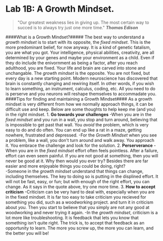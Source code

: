 # Lab 1B: A Growth Mindset.

>"Our greatest weakness lies in giving up. The most certain way to succed is to always try just one more time."
**_Thomas Edison_**

####What is a Growth Mindset?#####
  The best way to understand a _growth mindset_ is to start with its opposite, the _fixed mindset_. This is the more predominant belief, for now anyway. It is a kind of genetic fatalism, you are what you got. Your intelligence, physical abilities, creativity, are all determined by your genes and maybe your environment as a child. Even if they do include the enivornment as being a factor, after you reach adulthood, you are fixed. Your life and brain are carved into stone and unchangable.
  The _growth mindset_ is the opposite. You are not fixed, but every day is a new starting point. Modern neuroscience has discovered that brain is constantly changing and rewiring itself. In other words, if you wish to learn something, an instrument, calculus, coding, etc. All you need to do is perserve and you neurons will reshape themselves to accommadate you. 
####Tips for finding and maintaining a Growth Mindset####
    As a growth mindset is very different from how we normally approach things, it can be difficult use and keep. Below are some thoughts to help keep me (and you) in the right mindset.
    1. **Go towards your challenges**
          -When you are in the _fixed mindset_ and you run in a wall, you stop and turn around, believing that is impossible to get past             that wall. You _avoid_ the problem, which is very easy to do and do often. You can end up like a rat in a maze, getting nowhere,           frustrated and depressed.
            -For the _Growth Mindset_ when you see a problem, like a wall, you don't turn around and walk away. You approach it. You                    embrace the challenge and look for the solution.
    2. **Perserverance**
          -When you are in the _fixed mindset_ effort often feels pointless. After a failure, effort can even seem painful. If you are not            good at something, then you will never be good at it. Why then would you ever try? Besides there are far easier and more                  enjoyable things you could be doing, right?          
            -Someone in the _growth mindset_ understand that things can change, including themselves. The key to doing so is putting in                the  displined effort. It will not be fast, easy, or fun; but with enough of the right effort, you can change. As it says in              the quote above, try one more time.
    3. **How to accept criticism**
          -Criticism can be very hard to deal with, especially when you are in the fixed mindset. It is far too easy to take criticism you           recieved for something you did, such as a woodworking project. and turn it in criticism about _you._  Then you start to believe           that you simply are not any good at woodworking and never trying it again.
            -In the _growth mindset_, criticism is a lot more like troubleshooting. It is feedback that lets you know that something isn't              quite right. The trick is, to accept that feedback as an opportunity to learn. The more you screw up, the more you can learn,              and the better you will be!
          
